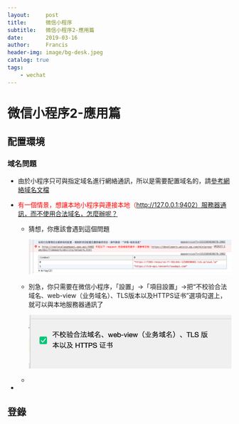 ```yaml
---
layout:     post
title:      微信小程序
subtitle:   微信小程序2-應用篇
date:       2019-03-16
author:     Francis
header-img: image/bg-desk.jpeg
catalog: true
tags:
    - wechat
---
```


# 微信小程序2-應用篇

##  配置環境

### 域名問題

* 由於小程序只可與指定域名進行網絡通訊，所以是需要配置域名的，請[參考網絡域名文檔](<https://developers.weixin.qq.com/miniprogram/dev/framework/ability/network.html>)

* <font color="red">有一個情景，想讓本地小程序與連接本地（http://127.0.0.1:9402）服務器通訊，而不使用合法域名，怎麼辦呢？</font>

  * 猜想，你應該會遇到這個問題

    ![cloudfunction](/image/wechat/2019-03-24-wechat_miniprogram/illegal_domain_name.png)

  * 別急，你只需要在微信小程序，「設置」->「項目設置」->把“不校验合法域名、web-view（业务域名）、TLS版本以及HTTPS证书”選項勾選上，就可以與本地服務器通訊了

    ![cloudfunction](/image/wechat/2019-03-24-wechat_miniprogram/skip_demain_name_inspection.png)

  * 

* 

## 登錄











